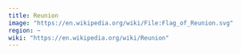 ```yaml
---
title: Reunion
image: "https://en.wikipedia.org/wiki/File:Flag_of_Reunion.svg"
region: ~
wiki: "https://en.wikipedia.org/wiki/Reunion"
---
```

